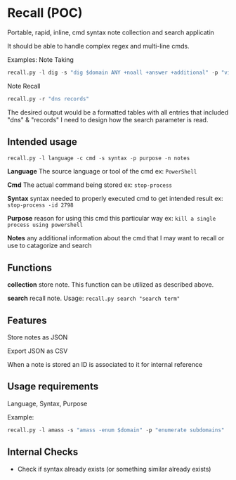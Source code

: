 # Recall (POC)
Portable, rapid, inline, cmd syntax note collection and search applicatin

It should be able to handle complex regex and multi-line cmds.

Examples:
Note Taking
```python
recall.py -l dig -s "dig $domain ANY +noall +answer +additional" -p "view all dns record types available"
```

Note Recall
```python
recall.py -r "dns records"
```
The desired output would be a formatted tables with all entries that included "dns" & "records"
I need to design how the search parameter is read.



## Intended usage
```python
recall.py -l language -c cmd -s syntax -p purpose -n notes
```
**Language** The source language or tool of the cmd ex: `PowerShell`

**Cmd** The actual command being stored ex: `stop-process`

**Syntax** syntax needed to properly executed cmd to get intended result ex: `stop-process -id 2798`

**Purpose** reason for using this cmd this particular way ex: `kill a single process using powershell`

**Notes** any additional information about the cmd that I may want to recall or use to catagorize and search

## Functions
**collection** store note.  This function can be utilized as described above.

**search** recall note.  Usage: `recall.py search "search term"` 

## Features
Store notes as JSON

Export JSON as CSV

When a note is stored an ID is associated to it for internal reference

## Usage requirements
Language, Syntax, Purpose

Example:
```Python
recall.py -l amass -s "amass -enum $domain" -p "enumerate subdomains"
```
## Internal Checks
- Check if syntax already exists (or something similar already exists)